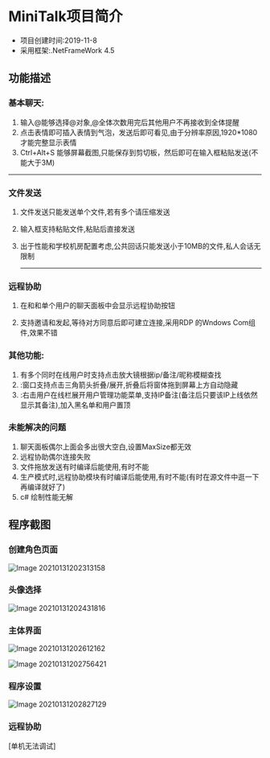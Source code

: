 # MiniTalk项目简介

+ 项目创建时间:2019-11-8 
+ 采用框架:.NetFrameWork 4.5

## 功能描述

### 基本聊天:

1. 输入@能够选择@对象,@全体次数用完后其他用户不再接收到全体提醒 
2. 点击表情即可插入表情到气泡，发送后即可看见,由于分辨率原因,1920*1080才能完整显示表情 
3. Ctrl+Alt+S 能够屏幕截图,只能保存到剪切板，然后即可在输入框粘贴发送(不能大于3M)  
---
### 文件发送
1. 文件发送只能发送单个文件,若有多个请压缩发送 

2. 输入框支持粘贴文件,粘贴后直接发送 

3. 出于性能和学校机房配置考虑,公共回话只能发送小于10MB的文件,私人会话无限制 

   ---

### 远程协助

1. 在和和单个用户的聊天面板中会显示远程协助按钮

2. 支持邀请和发起,等待对方同意后即可建立连接,采用RDP 的Wndows Com组件,效果不错

   

### 其他功能:

1. 有多个同时在线用户时支持点击放大镜根据ip/备注/昵称模糊查找 
2. :窗口支持点击三角箭头折叠/展开,折叠后将窗体拖到屏幕上方自动隐藏 
3. :右击用户在线栏展开用户管理功能菜单,支持IP备注(备注后只要该IP上线依然显示其备注),加入黑名单和用户置顶 

### 未能解决的问题

1. 聊天面板偶尔上面会多出很大空白,设置MaxSize都无效
2. 远程协助偶尔连接失败
3. 文件拖放发送有时编译后能使用,有时不能
4. 生产模式时,远程协助模块有时编译后能使用,有时不能(有时在源文件中逛一下再编译就好了)
5. c# 绘制性能无解

## 程序截图

### 创建角色页面

![Image 20210131202313158](https://gitee.com/haodong108/mini-talk/blob/master/Screenshot/image-20210131202313158.png)

### 头像选择

![Image 20210131202431816](https://gitee.com/haodong108/mini-talk/blob/master/Screenshot/image-20210131202431816.png)

### 主体界面

![Image 20210131202612162](https://gitee.com/haodong108/mini-talk/blob/master/Screenshot/image-20210131202612162.png)

![Image 20210131202756421](https://gitee.com/haodong108/mini-talk/blob/master/Screenshot/image-20210131202756421.png)

### 程序设置

![Image 20210131202827129](https://gitee.com/haodong108/mini-talk/blob/master/Screenshot/image-20210131202827129.png)

### 远程协助

[单机无法调试]

